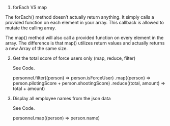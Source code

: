 1. forEach VS map

The forEach() method doesn’t actually return anything. It simply calls a provided function on each element in your array. This callback is allowed to mutate the calling array.

The map() method will also call a provided function on every element in the array. The difference is that map() utilizes return values and actually returns a new Array of the same size.

2. Get the total score of force users only (map, reduce, filter)

	See Code.

	personnel.filter((person) => person.isForceUser)
             .map((person) => person.pilotingScore + person.shootingScore)
             .reduce((total, amount) => total + amount)


3. Display all employee names from the json data

	See Code. 

	personnel.map((person) => person.name)
